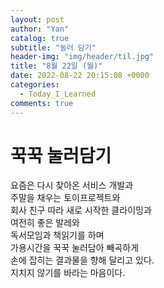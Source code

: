 ```yaml
---
layout: post
author: "Yan"
catalog: true
subtitle: "눌러 담기"
header-img: "img/header/til.jpg"
title: "8월 22일 (월)"
date: 2022-08-22 20:15:08 +0000
categories:
  - Today_I_Learned
comments: true
---
```


# 꾹꾹 눌러담기

요즘은 다시 찾아온 서비스 개발과  
주말을 채우는 토이프로젝트와  
회사 친구 따라 새로 시작한 클라이밍과  
여전히 좋은 발레와  
독서모임과 책읽기를 하며  
가용시간을 꾹꾹 눌러담아 빼곡하게  
손에 잡히는 결과물을 향해 달리고 있다.  
지치지 않기를 바라는 마음이다.